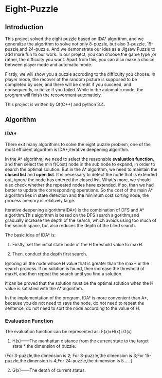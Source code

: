 # Eight-Puzzle 
## Introduction
This project solved the eight puzzle based on IDA\* algorithm, and we generalize the algorithm to solve not only 8-puzzle, but also 3-puzzle, 15-puzzle,and 24-puzzle. And we demonstrate our idea as a Jigsaw Puzzle to add more fun to our work. In our project, you can choose the game type ,or rather, the difficulty you want. Apart from this, you can also make a choice between player mode and automatic mode.

Firstly, we will show you a puzzle accroding to the difficulty you choose. In player mode, the recover of the random picture is supposed to be completed by user, and there will be credit if you succeed, and consequently, criticize if you failed. While in the automatic mode, the program will finish the recoverment automaticly.

This project is written by Qt(C++) and python 3.4.
## Algorithm
### IDA\*
There exit many algorithms to solve the eight puzzle problem, one of the most efficient algorithm is IDA\*,iterative deepening algorithm.

In the A\* algorithm, we need to select the reasonable **evaluation function**, and then select the min f(Cost) node in the sub node to expand, in order to search the optimal solution. But in the A\* algorithm, we need to maintain the **closed list** and **open list**. It is necessary to detect the node that is extended out, ignore the node has entered the closed list. What's more, we should also check whether the repeated nodes have extended, if so, than we had better to update the corresponding operations. So the cost of the main A\* algorithm lies in state detection and the minimum cost sorting node, the process memory is relatively large.

Iterative deepening algorithm(IDA\*) is the combination of DFS and A\* algorithm.This algorithm is based on the DFS search algorithm,and gradually increase the depth of the search, which avoids using too much of the search space, but also reduces the depth of the blind search.

The basic idea of IDA\* is: 

1. Firstly, set the initial state node of the H threshold value to maxH.

2. Then, conduct the depth first search.

  Ignoring all the node whose H value that is greater than the maxH in the search process. If no solution is found, then increase the threshold of maxH, and then repeat the search until you find a solution. 

  It can be proved that the solution must be the optimal solution when the H value is satisfied with the A\* algorithm. 

  In the implementation of the program, IDA\* is more convenient than A\*, because you do not need to save the node, do not need to repeat the sentence, do not need to sort the node according to the value of H.

### Evaluation Function
The evaluation function can be represented as: F(x)=H(x)+G(x)

1. H(x)——The manhattan distance from the current state to the target state \* the dimension of puzzle.

  (For 3-puzzle,the dimension is 2; For 8-puzzle,the dimension is 3;For 15-puzzle,the dimension is 4;For 24-puzzle,the dimension is 5......)
  
2. G(x)——The depth of current status.

